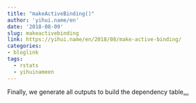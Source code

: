 ```yaml
---
title: "makeActiveBinding()"
author: 'yihui.name/en'
date: '2018-08-09'
slug: makeactivebinding
link: https://yihui.name/en/2018/08/make-active-binding/
categories:
- bloglink
tags:
  - rstats
  - yihuinameen
---
```


Finally, we generate all outputs to build the dependency table[... <i class="fas fa-external-link-alt"></i>](https://yihui.name/en/2018/08/make-active-binding/)

